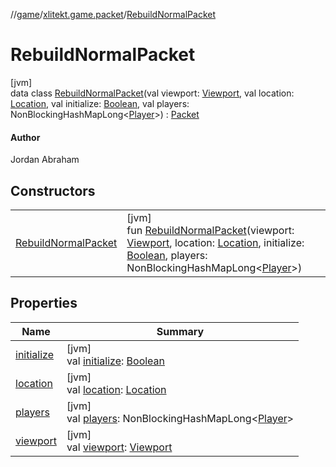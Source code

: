 //[game](../../../index.md)/[xlitekt.game.packet](../index.md)/[RebuildNormalPacket](index.md)

# RebuildNormalPacket

[jvm]\
data class [RebuildNormalPacket](index.md)(val viewport: [Viewport](../../xlitekt.game.actor.player/-viewport/index.md), val location: [Location](../../xlitekt.game.world.map/-location/index.md), val initialize: [Boolean](https://kotlinlang.org/api/latest/jvm/stdlib/kotlin/-boolean/index.html), val players: NonBlockingHashMapLong&lt;[Player](../../xlitekt.game.actor.player/-player/index.md)&gt;) : [Packet](../-packet/index.md)

#### Author

Jordan Abraham

## Constructors

| | |
|---|---|
| [RebuildNormalPacket](-rebuild-normal-packet.md) | [jvm]<br>fun [RebuildNormalPacket](-rebuild-normal-packet.md)(viewport: [Viewport](../../xlitekt.game.actor.player/-viewport/index.md), location: [Location](../../xlitekt.game.world.map/-location/index.md), initialize: [Boolean](https://kotlinlang.org/api/latest/jvm/stdlib/kotlin/-boolean/index.html), players: NonBlockingHashMapLong&lt;[Player](../../xlitekt.game.actor.player/-player/index.md)&gt;) |

## Properties

| Name | Summary |
|---|---|
| [initialize](initialize.md) | [jvm]<br>val [initialize](initialize.md): [Boolean](https://kotlinlang.org/api/latest/jvm/stdlib/kotlin/-boolean/index.html) |
| [location](location.md) | [jvm]<br>val [location](location.md): [Location](../../xlitekt.game.world.map/-location/index.md) |
| [players](players.md) | [jvm]<br>val [players](players.md): NonBlockingHashMapLong&lt;[Player](../../xlitekt.game.actor.player/-player/index.md)&gt; |
| [viewport](viewport.md) | [jvm]<br>val [viewport](viewport.md): [Viewport](../../xlitekt.game.actor.player/-viewport/index.md) |
